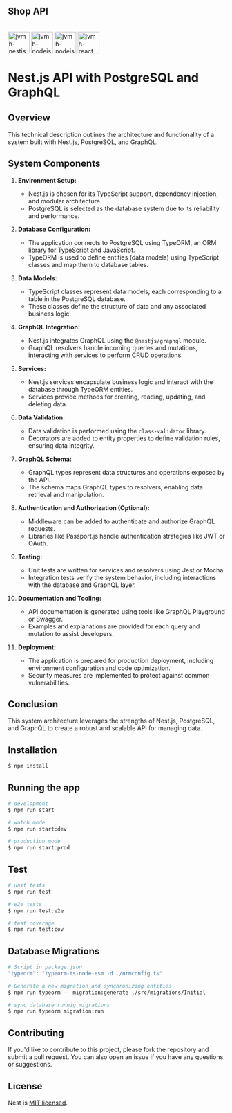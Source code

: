 ## Shop API
<div style="display: inline_block"><br/>
<img align="center" alt="jvmh-nestjs" height="50" width="50" src="https://cdn.jsdelivr.net/gh/devicons/devicon@latest/icons/nestjs/nestjs-original.svg"" />
 <img align="center" alt="jvmh-nodejs" height="50" width="50" src="https://cdn.jsdelivr.net/gh/devicons/devicon/icons/nodejs/nodejs-plain.svg" />
<img align="center" alt="jvmh-nodejs" height="50" width="50" src="https://cdn.jsdelivr.net/gh/devicons/devicon/icons/graphql/graphql-plain.svg" />
<img align="center" alt="jvmh-react" height="50" width="50" src="https://cdn.jsdelivr.net/gh/devicons/devicon/icons/docker/docker-original-wordmark.svg"  />

</div>


 # Nest.js API with PostgreSQL and GraphQL

## Overview

This technical description outlines the architecture and functionality of a system built with Nest.js, PostgreSQL, and GraphQL.

## System Components

1. **Environment Setup:**
   - Nest.js is chosen for its TypeScript support, dependency injection, and modular architecture.
   - PostgreSQL is selected as the database system due to its reliability and performance.

2. **Database Configuration:**
   - The application connects to PostgreSQL using TypeORM, an ORM library for TypeScript and JavaScript.
   - TypeORM is used to define entities (data models) using TypeScript classes and map them to database tables.

3. **Data Models:**
   - TypeScript classes represent data models, each corresponding to a table in the PostgreSQL database.
   - These classes define the structure of data and any associated business logic.

4. **GraphQL Integration:**
   - Nest.js integrates GraphQL using the `@nestjs/graphql` module.
   - GraphQL resolvers handle incoming queries and mutations, interacting with services to perform CRUD operations.

5. **Services:**
   - Nest.js services encapsulate business logic and interact with the database through TypeORM entities.
   - Services provide methods for creating, reading, updating, and deleting data.

6. **Data Validation:**
   - Data validation is performed using the `class-validator` library.
   - Decorators are added to entity properties to define validation rules, ensuring data integrity.

7. **GraphQL Schema:**
   - GraphQL types represent data structures and operations exposed by the API.
   - The schema maps GraphQL types to resolvers, enabling data retrieval and manipulation.

8. **Authentication and Authorization (Optional):**
   - Middleware can be added to authenticate and authorize GraphQL requests.
   - Libraries like Passport.js handle authentication strategies like JWT or OAuth.

9. **Testing:**
   - Unit tests are written for services and resolvers using Jest or Mocha.
   - Integration tests verify the system behavior, including interactions with the database and GraphQL layer.

10. **Documentation and Tooling:**
    - API documentation is generated using tools like GraphQL Playground or Swagger.
    - Examples and explanations are provided for each query and mutation to assist developers.

11. **Deployment:**
    - The application is prepared for production deployment, including environment configuration and code optimization.
    - Security measures are implemented to protect against common vulnerabilities.

## Conclusion

This system architecture leverages the strengths of Nest.js, PostgreSQL, and GraphQL to create a robust and scalable API for managing data.



## Installation

```bash
$ npm install
```

## Running the app

```bash
# development
$ npm run start

# watch mode
$ npm run start:dev

# production mode
$ npm run start:prod
```

## Test

```bash
# unit tests
$ npm run test

# e2e tests
$ npm run test:e2e

# test coverage
$ npm run test:cov
```

## Database Migrations
```bash
# Script in package.json
"typeorm": "typeorm-ts-node-esm -d ./ormconfig.ts"

# Generate a new migration and synchronizing entities
$ npm run typeorm -- migration:generate ./src/migrations/Initial

# sync database runnig migrations
$ npm run typeorm migration:run


```
## Contributing

If you'd like to contribute to this project, please fork the repository and submit a pull request. You can also open an issue if you have any questions or suggestions.



## License

Nest is [MIT licensed](LICENSE).
